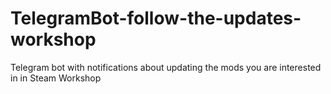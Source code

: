 # TelegramBot-follow-the-updates-workshop
 Telegram bot with notifications about updating the mods you are interested in in Steam Workshop
